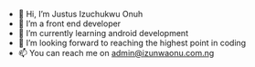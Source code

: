 - 👋 Hi, I’m Justus Izuchukwu Onuh
- 👀 I’m a front end developer
- 🌱 I’m currently learning android development 
- 💞️ I’m looking forward to reaching the highest point in coding
- 📫 You can reach me on admin@izunwaonu.com.ng

<!---
izunwaonu/izunwaonu is a ✨ special ✨ repository because its `README.md` (this file) appears on your GitHub profile.
You can click the Preview link to take a look at your changes.
--->
